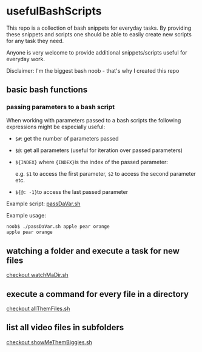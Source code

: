 # usefulBashScripts
This repo is a collection of bash snippets for everyday tasks. By providing these snippets and scripts one should be able to easily create new scripts for any task they need.

Anyone is very welcome to provide additional snippets/scripts useful for everyday work.

Disclaimer: I'm the biggest bash noob - that's why I created this repo

## basic bash functions

### passing parameters to a bash script

When working with parameters passed to a bash scripts the following expressions might be especially useful:

* `$#`: get the number of parameters passed
* `$@`: get all parameters (useful for iteration over passed parameters)
* `${INDEX}` where `{INDEX}`is the index of the passed parameter:

   e.g. `$1` to access the first parameter, `$2` to access the second parameter etc.

* `${@: -1}`to access the last passed parameter

Example script: [passDaVar.sh](passDaVar.sh)

Example usage:

```bash
noob$ ./passDaVar.sh apple pear orange
apple pear orange
```

## watching a folder and execute a task for new files

[checkout watchMaDir.sh](watchMaDir.sh)

## execute a command for every file in a directory

[checkout allThemFiles.sh](allThemFiles.sh)

## list all video files in subfolders

[checkout showMeThemBiggies.sh](showMeThemBiggies.sh)
